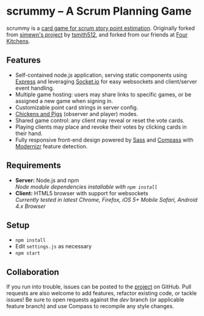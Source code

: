 # scrummy &ndash; A Scrum Planning Game

scrummy is a [card game for scrum story point estimation][poker]. Originally forked from
[simewn's project][simewn] by [tsmith512][], and forked from our friends at [Four Kitchens][4K].

## Features

* Self-contained node.js application, serving static components using [Express][]
  and leveraging [Socket.io][] for easy websockets and client/server event handling.
* Multiple game hosting: users may share links to specific games, or be assigned
  a new game when signing in.
* Customizable point card strings in server config.
* [Chickens and Pigs][CP] (observer and player) modes.
* Shared game control: any client may reveal or reset the vote cards.
* Playing clients may place and revoke their votes by clicking cards in their hand.
* Fully responsive front-end design powered by [Sass][] and [Compass][] with
  [Modernizr][] feature detection. 

## Requirements

* **Server:** Node.js and npm <br />
  _Node module dependencies installable with `npm install`_
* **Client:** HTML5 browser with support for websockets <br />
  _Currently tested in latest Chrome, Firefox, iOS 5+ Mobile Safari,
  Android 4.x Browser_

## Setup

* `npm install`
* Edit `settings.js` as necessary
* `npm start`

## Collaboration

If you run into trouble, issues can be posted to the [project][GHP] on GitHub.
Pull requests are also welcome to add features, refactor existing code, or
tackle issues! Be sure to open requests against the _dev_ branch (or applicable
feature branch) and use Compass to recompile any style changes.

[poker]: http://en.wikipedia.org/wiki/Planning_poker
[simewn]: https://github.com/simewn/Web-Planning-Poker
[tsmith512]: https://github.com/tsmith512
[4K]: http://www.fourkitchens.com
[Express]: http://expressjs.com/
[Socket.io]: http://socket.io/
[CP]: http://en.wikipedia.org/wiki/The_Chicken_and_the_Pig
[Sass]: http://sass-lang.com/
[Compass]: http://compass-style.org/
[Modernizr]: http://modernizr.com/
[GHP]: https://github.com/tsmith512/scrummy
